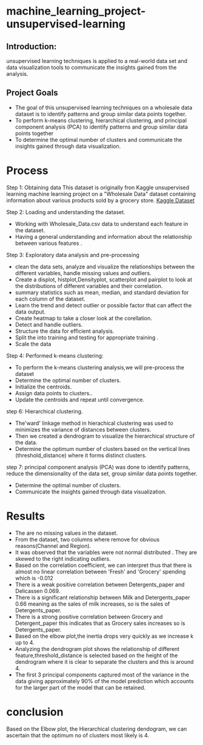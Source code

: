 # machine_learning_project-unsupervised-learning

## Introduction:
unsupervised learning techniques is applied to a real-world data set and data visualization tools to communicate the insights gained from the analysis.

## Project  Goals
- The goal of this unsupervised learning techniques on a wholesale data dataset is to identify patterns and group similar data points together.
- To perform k-means clustering, hierarchical clustering, and principal component analysis (PCA) to identify patterns and group similar data points together
- To determine the optimal number of clusters and communicate the insights gained through data visualization.


# Process
Step 1: Obtaining data
This dataset is originally  fron Kaggle unsupervised learning machine learning project on a "Wholesale Data" dataset containing information about various products sold by a grocery store.
[Kaggle Dataset](hhttps://www.kaggle.com/datasets/binovi/wholesale-customers-data-set)

Step 2: Loading and understanding the dataset.
- Working with Wholesale_Data.csv data to understand  each feature in the dataset.
- Having a general understanding and information about the relationship between various features .

Step 3: Exploratory data analysis and pre-processing 
- clean the data sets, analyze and visualize the relationships between the different variables, handle missing values and outliers.
- Create a displot, histplot,Densityplot, scatterplot and pairplot to look at the distributions of different variables and their correlation.
- summary statistics such as mean, median, and standard deviation for each column of the dataset. 
- Learn the trend and detect outlier or possible factor that can affect the data output.
- Create heatmap to take a closer look at the corellation.
- Detect and handle outliers.
- Structure the data for efficient analysis.
- Split the into training and testing for appropriate training .
- Scale the data 

Step 4: Performed k-means clustering:
- To perform the k-means clustering analysis,we will pre-process the dataset
- Determine the optimal number of clusters.
- Initialize the centroids.
- Assign data points to clusters..
- Update the centroids and repeat until convergence.

step 6: Hierarchical clustering.
- The'ward' linkage method in hierachical clustering was used to minimizes the variance of distances between clusters. 
- Then we created a dendrogram to visualize the hierarchical structure of the data.
- Determine the optimum number of clusters based on the vertical lines (threshold_distance) where it forms distinct clusters.

step 7: principal component analysis (PCA) was done to identify patterns, reduce the dimensionality of the data set, group similar data points together.
-  Determine the optimal number of clusters.
-  Communicate the insights gained through data visualization.



# Results
- The are no missing values in the dataset.
- From the dataset, two columns where remove for obvious reasons(Channel and Region).
- It was observed that the variables were not normal distributed . They are skewed to the right indicating outliers.
- Based on the correlation coefficient, we can interpret thus that  there is almost no linear correlation between 'Fresh' and 'Grocery' spending which is  -0.012
- There is a weak positive  correlation between Detergents_paper and Delicassen 0.069.
- There is a significant relationship  between Milk and Detergents_paper 0.66 meaning as the sales of milk increases, so is the sales of Detergents_paper.
- There is a strong positive correlation between Grocery and Detergent_paper this indicates that as Grocery sales increases so is Detergents_paper.
- Based on the elbow plot,the inertia drops very quickly as we increase k up to 4.
- Analyzing the dendrogram plot shows the relationship  of different feature,threshold_distance is selected based on the height of the dendrogram where it is clear to separate the clusters and this is around 4.
- The first 3 principal components captured most of the variance in the data giving approximately 90% of the model prediction which accounts for the larger part of the model that can be retained.
 # conclusion
 Based on the Elbow plot, the Hierarchical clustering dendogram, we can ascertain that the optimum no of clusters most likely is 4.